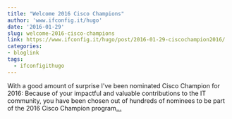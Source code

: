```yaml
---
title: "Welcome 2016 Cisco Champions"
author: 'www.ifconfig.it/hugo'
date: '2016-01-29'
slug: welcome-2016-cisco-champions
link: https://www.ifconfig.it/hugo/post/2016-01-29-ciscochampion2016/
categories:
- bloglink
tags:
  - ifconfigithugo
---
```


With a good amount of surprise I've been nominated Cisco Champion for 2016: Because of your impactful and valuable contributions to the IT community, you have been chosen out of hundreds of nominees to be part of the 2016 Cisco Champion program[... <i class="fas fa-external-link-alt"></i>](https://www.ifconfig.it/hugo/post/2016-01-29-ciscochampion2016/)

